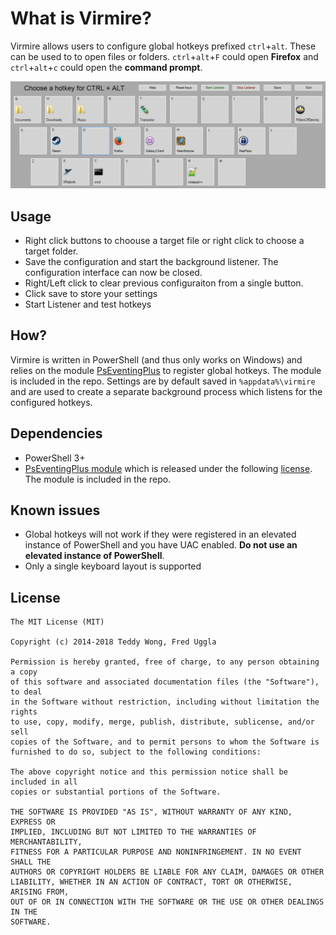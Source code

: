 What is Virmire?
================

Virmire allows users to configure global hotkeys prefixed `ctrl`+`alt`. These can be used to to open files or folders.  `ctrl`+`alt`+`F` could open **Firefox** and `ctrl`+`alt`+`c` could open the **command prompt**.

![Virmire GUI](https://raw.githubusercontent.com/fledo/virmire/4bed844827a435df1c4ffe100bd674530936172d/vimrire.png)

Usage
-----

 - Right click buttons to choouse a target file or right click to choose a target folder.
 - Save the configuration and start the background listener. The configuration interface can now be closed.
 - Right/Left click to clear previous configuraiton from a single button.
 - Click save to store your settings
 - Start Listener and test hotkeys

How?
----

Virmire is written in PowerShell (and thus only works on Windows) and relies on the module [PsEventingPlus](http://pseventing.codeplex.com/releases/view/66587) to register global hotkeys. The module is included in the repo. Settings are by default saved in `%appdata%\virmire` and are used to create a separate background process which listens for the configured hotkeys.
 
Dependencies
------------

 - PowerShell 3+
 - [PsEventingPlus module](http://pseventing.codeplex.com/releases/view/66587) which is released under the following [license](http://pseventing.codeplex.com/license). The module is included in the repo.

Known issues
------------

 - Global hotkeys will not work if they were registered in an elevated instance of PowerShell and you have UAC enabled. **Do not use an elevated instance of PowerShell**.
 - Only a single keyboard layout is supported

License
-------

```
The MIT License (MIT)

Copyright (c) 2014-2018 Teddy Wong, Fred Uggla

Permission is hereby granted, free of charge, to any person obtaining a copy
of this software and associated documentation files (the "Software"), to deal
in the Software without restriction, including without limitation the rights
to use, copy, modify, merge, publish, distribute, sublicense, and/or sell
copies of the Software, and to permit persons to whom the Software is
furnished to do so, subject to the following conditions:

The above copyright notice and this permission notice shall be included in all
copies or substantial portions of the Software.

THE SOFTWARE IS PROVIDED "AS IS", WITHOUT WARRANTY OF ANY KIND, EXPRESS OR
IMPLIED, INCLUDING BUT NOT LIMITED TO THE WARRANTIES OF MERCHANTABILITY,
FITNESS FOR A PARTICULAR PURPOSE AND NONINFRINGEMENT. IN NO EVENT SHALL THE
AUTHORS OR COPYRIGHT HOLDERS BE LIABLE FOR ANY CLAIM, DAMAGES OR OTHER
LIABILITY, WHETHER IN AN ACTION OF CONTRACT, TORT OR OTHERWISE, ARISING FROM,
OUT OF OR IN CONNECTION WITH THE SOFTWARE OR THE USE OR OTHER DEALINGS IN THE
SOFTWARE.
```
